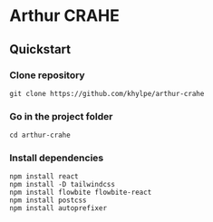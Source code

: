 # Arthur CRAHE
## Quickstart

### Clone repository
```
git clone https://github.com/khylpe/arthur-crahe
```
### Go in the project folder
```
cd arthur-crahe
```
### Install dependencies
```
npm install react
npm install -D tailwindcss
npm install flowbite flowbite-react
npm install postcss
npm install autoprefixer
```
